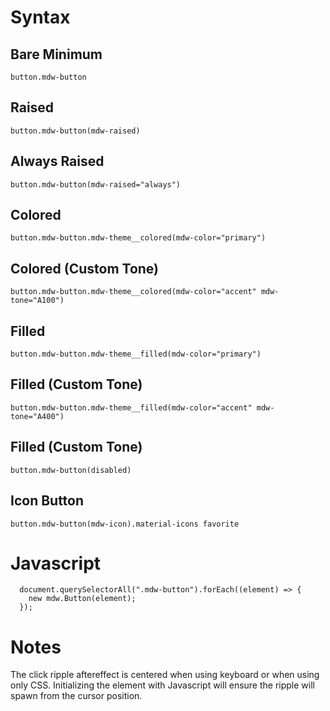 # Syntax


## Bare Minimum
```
button.mdw-button
```

## Raised
```
button.mdw-button(mdw-raised)
```

## Always Raised
```
button.mdw-button(mdw-raised="always")
```

## Colored
```
button.mdw-button.mdw-theme__colored(mdw-color="primary")
```

## Colored (Custom Tone)
```
button.mdw-button.mdw-theme__colored(mdw-color="accent" mdw-tone="A100")
```

## Filled
```
button.mdw-button.mdw-theme__filled(mdw-color="primary")
```

## Filled (Custom Tone)
```
button.mdw-button.mdw-theme__filled(mdw-color="accent" mdw-tone="A400")
```

## Filled (Custom Tone)
```
button.mdw-button(disabled)
```

## Icon Button

```
button.mdw-button(mdw-icon).material-icons favorite
```

# Javascript

```
  document.querySelectorAll(".mdw-button").forEach((element) => {
    new mdw.Button(element);
  });
```

# Notes

The click ripple aftereffect is centered when using keyboard or when using only CSS. Initializing the element with Javascript will ensure the ripple will spawn from the cursor position.